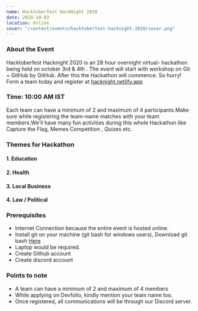 ```yaml
---
name: Hacktoberfest HackNight 2020
date: 2020-10-03
location: Online
cover: "/content/events/hacktoberfest-hacknight-2020/cover.png"
---
```


### About the Event 
Hacktoberfest Hacknight 2020 is an 28 hour overnight  virtual- hackathon being held on october 3rd & 4th . The event will start with workshop on Git + GitHub by GitHub. After this the Hackathon will commence.
So hurry! Form a team today and register at [hacknight.netlify.app](https://hacknight.netlify.app/)               

### Time: 10:00 AM IST
Each team can have a minimum of 2 and maximum of 4 participants.Make sure while registering the team-name matches with your team members.We'll have many fun activities during this whole Hackathon like Capture the Flag, Memes Competition , Quizes etc.

### Themes for Hackathon
####    1. Education
####    2. Health
####    3. Local Business
####    4. Law / Political

### Prerequisites
- Internet Connection because the entire event is hosted online.
- Install git on your machine (git bash for windows users), Download git bash [Here](https://git-scm.com/downloads )
- Laptop would be required.
- Create Github account
- Create discord account

### Points to note
- A team can have a minimum of 2 and maximum of 4 members
- While applying on Devfolio, kindly mention your team name too.
- Once registered, all communications will be through our Discord server.




















